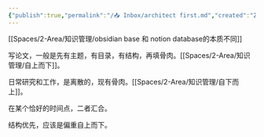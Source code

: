 ```yaml
---
{"publish":true,"permalink":"/📥 Inbox/architect first.md","created":"2025-07-09","modified":"2025-07-09","published":"2025-07-10T00:45:03.427+08:00","cssclasses":""}
---
```



[[Spaces/2-Area/知识管理/obsidian base 和 notion database的本质不同]]

写论文，一般是先有主题，有目录，有结构，再填骨肉。[[Spaces/2-Area/知识管理/自上而下]]。

日常研究和工作，是离散的，现有骨肉。[[Spaces/2-Area/知识管理/自下而上]]。

在某个恰好的时间点，二者汇合。

结构优先，应该是偏重自上而下。
